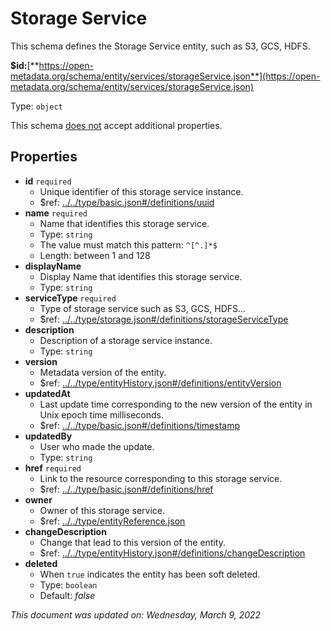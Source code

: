 # Storage Service

This schema defines the Storage Service entity, such as S3, GCS, HDFS.

**$id:**[**https://open-metadata.org/schema/entity/services/storageService.json**](https://open-metadata.org/schema/entity/services/storageService.json)

Type: `object`

This schema <u>does not</u> accept additional properties.

## Properties
 - **id** `required`
	 - Unique identifier of this storage service instance.
	 - $ref: [../../type/basic.json#/definitions/uuid](../types/basic.md#uuid)
 - **name** `required`
	 - Name that identifies this storage service.
	 - Type: `string`
	 - The value must match this pattern: `^[^.]*$`
	 - Length: between 1 and 128
 - **displayName**
	 - Display Name that identifies this storage service.
	 - Type: `string`
 - **serviceType** `required`
	 - Type of storage service such as S3, GCS, HDFS...
	 - $ref: [../../type/storage.json#/definitions/storageServiceType](../types/storage.md#storageservicetype)
 - **description**
	 - Description of a storage service instance.
	 - Type: `string`
 - **version**
	 - Metadata version of the entity.
	 - $ref: [../../type/entityHistory.json#/definitions/entityVersion](../types/entityhistory.md#entityversion)
 - **updatedAt**
	 - Last update time corresponding to the new version of the entity in Unix epoch time milliseconds.
	 - $ref: [../../type/basic.json#/definitions/timestamp](../types/basic.md#timestamp)
 - **updatedBy**
	 - User who made the update.
	 - Type: `string`
 - **href** `required`
	 - Link to the resource corresponding to this storage service.
	 - $ref: [../../type/basic.json#/definitions/href](../types/basic.md#href)
 - **owner**
	 - Owner of this storage service.
	 - $ref: [../../type/entityReference.json](../types/entityreference.md)
 - **changeDescription**
	 - Change that lead to this version of the entity.
	 - $ref: [../../type/entityHistory.json#/definitions/changeDescription](../types/entityhistory.md#changedescription)
 - **deleted**
	 - When `true` indicates the entity has been soft deleted.
	 - Type: `boolean`
	 - Default: _false_


_This document was updated on: Wednesday, March 9, 2022_